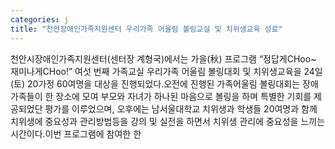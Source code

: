 ```yaml
---
categories: j
title: "천안장애인가족지원센터 우리가족 어울림 볼링교실 및 치위생교육 성료"
---
```

천안시장애인가족지원센터(센터장 계형국)에서는 가을(秋) 프로그램 “정답게CHoo~ 재미나게CHoo!” 여섯 번째 가족교실 우리가족 어울림 볼링대회 및 치위생교육을 24일(토) 20가정 60여명을 대상을 진행되었다.오전에 진행된 가족어울림 볼링대회는 장애가족들이 한 장소에 모여 부모와 자녀가 하나된 마음으로 볼링을 하며 특별한 기회를 제공되었단 평가를 이루었으며, 오후에는 남서울대학교 치위생과 학생들 20여명과 함께 치위생에 중요성과 관리방법등을 강의 및 실전을 하면서 치위생 관리에 중요성을 느끼는 시간이다.이번 프로그램에 참여한 한